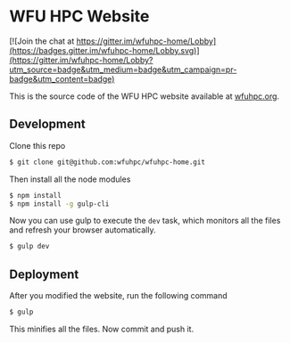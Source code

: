 # WFU HPC Website

[![Join the chat at https://gitter.im/wfuhpc-home/Lobby](https://badges.gitter.im/wfuhpc-home/Lobby.svg)](https://gitter.im/wfuhpc-home/Lobby?utm_source=badge&utm_medium=badge&utm_campaign=pr-badge&utm_content=badge)

This is the source code of the WFU HPC website available at [wfuhpc.org](https://wfuhpc.org).

## Development

Clone this repo

```bash
$ git clone git@github.com:wfuhpc/wfuhpc-home.git
```

Then install all the node modules

```bash
$ npm install
$ npm install -g gulp-cli
```

Now you can use gulp to execute the `dev` task, which monitors all the files and refresh
your browser automatically.

```bash
$ gulp dev
```

## Deployment

After you modified the website, run the following command

```bash
$ gulp
```

This minifies all the files. Now commit and push it.
